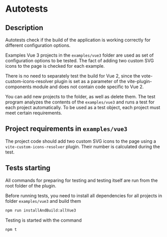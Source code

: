 # Autotests

## Description

Autotests check if the build of the application is working correctly for different configuration options.

Examples Vue 3 projects in the `examples/vue3` folder are used as set of configuration options to be tested. The fact of adding two custom SVG icons to the page is checked for each example.

There is no need to separately test the build for Vue 2, since the vote-custom-icons-resolver plugin is set as a parameter of the vite-plugin-components module and does not contain code specific to Vue 2.

You can add new projects to the folder, as well as delete them. The test program analyzes the contents of the `examples/vue3` and runs a test for each project automatically. To be used as a test object, each project must meet certain requirements.

## Project requirements in `examples/vue3`

The project code should add two custom SVG icons to the page using a `vite-custom-icons-resolver` plugin. Their number is calculated during the test.

## Tests starting

All commands for preparing for testing and testing itself are run from the root folder of the plugin.

Before running tests, you need to install all dependencies for all projects in folder `examples/vue3` and build them

```bash
npm run installAndBuild:allVue3
```

Testing is started with the command

```bash
npm t
```
